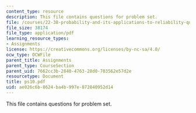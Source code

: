 ```yaml
---
content_type: resource
description: This file contains questions for problem set.
file: /courses/22-38-probability-and-its-applications-to-reliability-quality-control-and-risk-assessment-fall-2005/ae026c6b8624ba4b997e872840952d14_ps10.pdf
file_size: 38174
file_type: application/pdf
learning_resource_types:
- Assignments
license: https://creativecommons.org/licenses/by-nc-sa/4.0/
ocw_type: OCWFile
parent_title: Assignments
parent_type: CourseSection
parent_uid: 7662cc3b-2840-4763-28d0-703562e57d2e
resourcetype: Document
title: ps10.pdf
uid: ae026c6b-8624-ba4b-997e-872840952d14
---
```

This file contains questions for problem set.